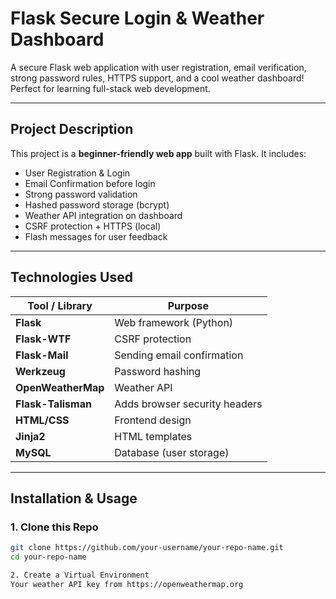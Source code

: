 #  Flask Secure Login & Weather Dashboard 

A secure Flask web application with user registration, email verification, strong password rules, HTTPS support, and a cool weather dashboard! Perfect for learning full-stack web development.

---

## Project Description

This project is a **beginner-friendly web app** built with Flask. It includes:

-  User Registration & Login
-  Email Confirmation before login
-  Strong password validation
-  Hashed password storage (bcrypt)
-  Weather API integration on dashboard
-  CSRF protection + HTTPS (local)
-  Flash messages for user feedback

---

## Technologies Used

| Tool / Library     | Purpose                          |
|--------------------|----------------------------------|
| **Flask**          | Web framework (Python)           |
| **Flask-WTF**      | CSRF protection                  |
| **Flask-Mail**     | Sending email confirmation       |
| **Werkzeug**       | Password hashing                 |
| **OpenWeatherMap** | Weather API                      |
| **Flask-Talisman** | Adds browser security headers    |
| **HTML/CSS**       | Frontend design                  |
| **Jinja2**         | HTML templates                   |
| **MySQL**          | Database (user storage)          |

---

##  Installation & Usage

###  1. Clone this Repo

```bash
git clone https://github.com/your-username/your-repo-name.git
cd your-repo-name

2. Create a Virtual Environment
Your weather API key from https://openweathermap.org
